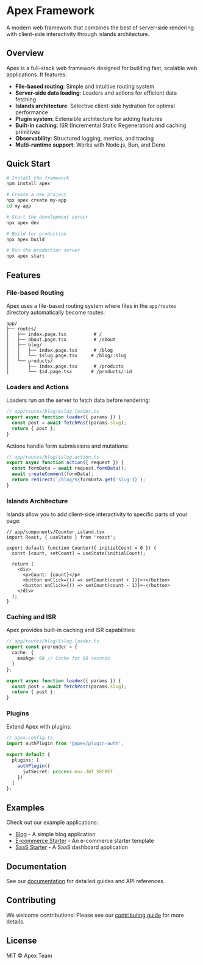 # Apex Framework

A modern web framework that combines the best of server-side rendering with client-side interactivity through islands architecture.

## Overview

Apex is a full-stack web framework designed for building fast, scalable web applications. It features:

- **File-based routing**: Simple and intuitive routing system
- **Server-side data loading**: Loaders and actions for efficient data fetching
- **Islands architecture**: Selective client-side hydration for optimal performance
- **Plugin system**: Extensible architecture for adding features
- **Built-in caching**: ISR (Incremental Static Regeneration) and caching primitives
- **Observability**: Structured logging, metrics, and tracing
- **Multi-runtime support**: Works with Node.js, Bun, and Deno

## Quick Start

```bash
# Install the framework
npm install apex

# Create a new project
npx apex create my-app
cd my-app

# Start the development server
npx apex dev

# Build for production
npx apex build

# Run the production server
npx apex start
```

## Features

### File-based Routing

Apex uses a file-based routing system where files in the `app/routes` directory automatically become routes:

```
app/
├── routes/
│   ├── index.page.tsx          # /
│   ├── about.page.tsx          # /about
│   ├── blog/
│   │   ├── index.page.tsx      # /blog
│   │   └── $slug.page.tsx     # /blog/:slug
│   └── products/
│       ├── index.page.tsx      # /products
│       └── $id.page.tsx       # /products/:id
```

### Loaders and Actions

Loaders run on the server to fetch data before rendering:

```typescript
// app/routes/blog/$slug.loader.ts
export async function loader({ params }) {
  const post = await fetchPost(params.slug);
  return { post };
}
```

Actions handle form submissions and mutations:

```typescript
// app/routes/blog/$slug.action.ts
export async function action({ request }) {
  const formData = await request.formData();
  await createComment(formData);
  return redirect(`/blog/${formData.get('slug')}`);
}
```

### Islands Architecture

Islands allow you to add client-side interactivity to specific parts of your page:

```tsx
// app/components/Counter.island.tsx
import React, { useState } from 'react';

export default function Counter({ initialCount = 0 }) {
  const [count, setCount] = useState(initialCount);
  
  return (
    <div>
      <p>Count: {count}</p>
      <button onClick={() => setCount(count + 1)}>+</button>
      <button onClick={() => setCount(count - 1)}>-</button>
    </div>
  );
}
```

### Caching and ISR

Apex provides built-in caching and ISR capabilities:

```typescript
// app/routes/blog/$slug.loader.ts
export const prerender = {
  cache: {
    maxAge: 60 // Cache for 60 seconds
  }
};

export async function loader({ params }) {
  const post = await fetchPost(params.slug);
  return { post };
}
```

### Plugins

Extend Apex with plugins:

```typescript
// apex.config.ts
import authPlugin from '@apex/plugin-auth';

export default {
  plugins: [
    authPlugin({
      jwtSecret: process.env.JWT_SECRET
    })
  ]
};
```

## Examples

Check out our example applications:

- [Blog](examples/blog) - A simple blog application
- [E-commerce Starter](examples/ecommerce-starter) - An e-commerce starter template
- [SaaS Starter](examples/saas-starter) - A SaaS dashboard application

## Documentation

See our [documentation](examples/docs) for detailed guides and API references.

## Contributing

We welcome contributions! Please see our [contributing guide](CONTRIBUTING.md) for more details.

## License

MIT © Apex Team